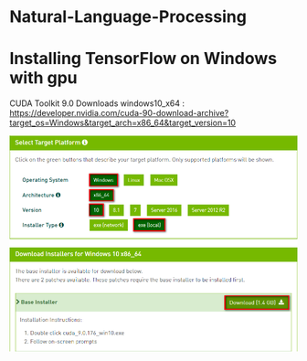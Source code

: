 # Natural-Language-Processing
# Installing TensorFlow on Windows with gpu

CUDA Toolkit 9.0 Downloads windows10_x64 :<br/>
https://developer.nvidia.com/cuda-90-download-archive?target_os=Windows&target_arch=x86_64&target_version=10<br/>

![123|100x100](https://github.com/Tai-liang-Zhou/Natural-Language-Processing/blob/master/2018-05-10_144237.png)
